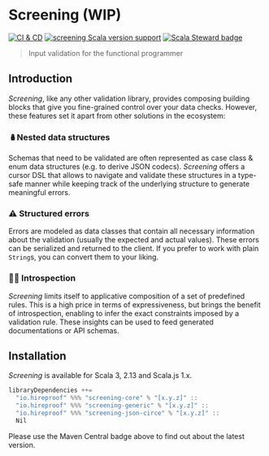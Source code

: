# Screening (WIP)

[![CI & CD](https://github.com/hireproof/screening/actions/workflows/main.yml/badge.svg)](https://github.com/hireproof/screening/actions/workflows/main.yml)
[![screening Scala version support](https://index.scala-lang.org/hireproof/screening/screening-core/latest-by-scala-version.svg?targetType=Sbt)](https://index.scala-lang.org/hireproof/screening/screening-core)
[![Scala Steward badge](https://img.shields.io/badge/Scala_Steward-helping-blue.svg?style=flat&logo=data:image/png;base64,iVBORw0KGgoAAAANSUhEUgAAAA4AAAAQCAMAAAARSr4IAAAAVFBMVEUAAACHjojlOy5NWlrKzcYRKjGFjIbp293YycuLa3pYY2LSqql4f3pCUFTgSjNodYRmcXUsPD/NTTbjRS+2jomhgnzNc223cGvZS0HaSD0XLjbaSjElhIr+AAAAAXRSTlMAQObYZgAAAHlJREFUCNdNyosOwyAIhWHAQS1Vt7a77/3fcxxdmv0xwmckutAR1nkm4ggbyEcg/wWmlGLDAA3oL50xi6fk5ffZ3E2E3QfZDCcCN2YtbEWZt+Drc6u6rlqv7Uk0LdKqqr5rk2UCRXOk0vmQKGfc94nOJyQjouF9H/wCc9gECEYfONoAAAAASUVORK5CYII=)](https://scala-steward.org)

> Input validation for the functional programmer

## Introduction

*Screening*, like any other validation library, provides composing building blocks that give you fine-grained control over your data checks. However, these features set it apart from other solutions in the ecosystem:

### 🪆**Nested data structures**

Schemas that need to be validated are often represented as case class & enum data structures (e.g. to derive JSON codecs). *Screening* offers a cursor DSL that allows to navigate and validate these structures in a type-safe manner while keeping track of the underlying structure to generate meaningful errors.

### ⚠️ **Structured errors** 

Errors are modeled as data classes that contain all necessary information about the validation (usually the expected and actual values). These errors can be serialized and returned to the client. If you prefer to work with plain `String`s, you can convert them to your liking.

### 🕵️‍♀️ **Introspection** 

*Screening* limits itself to applicative composition of a set of predefined rules. This is a high price in terms of expressiveness, but brings the benefit of introspection, enabling to infer the exact constraints imposed by a validation rule. These insights can be used to feed generated documentations or API schemas.

## Installation

*Screening* is available for Scala 3, 2.13 and Scala.js 1.x.

```scala
libraryDependencies ++=
  "io.hireproof" %%% "screening-core" % "[x.y.z]" ::
  "io.hireproof" %%% "screening-generic" % "[x.y.z]" ::
  "io.hireproof" %%% "screening-json-circe" % "[x.y.z]" ::
  Nil
```

Please use the Maven Central badge above to find out about the latest version.